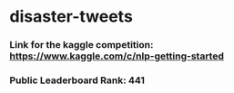 # disaster-tweets

### Link for the kaggle competition: https://www.kaggle.com/c/nlp-getting-started

### Public Leaderboard Rank: 441 